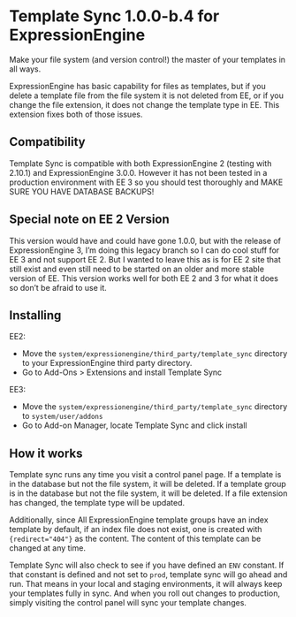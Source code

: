 # Template Sync 1.0.0-b.4 for ExpressionEngine

Make your file system (and version control!) the master of your templates in all ways.

ExpressionEngine has basic capability for files as templates, but if you delete a template file from the file system it is not deleted from EE, or if you change the file extension, it does not change the template type in EE. This extension fixes both of those issues.

## Compatibility

Template Sync is compatible with both ExpressionEngine 2 (testing with 2.10.1) and ExpressionEngine 3.0.0. However it has not been tested in a production environment with EE 3 so you should test thoroughly and MAKE SURE YOU HAVE DATABASE BACKUPS!

## Special note on EE 2 Version

This version would have and could have gone 1.0.0, but with the release of ExpressionEngine 3, I’m doing this legacy branch so I can do cool stuff for EE 3 and not support EE 2. But I wanted to leave this as is for EE 2 site that still exist and even still need to be started on an older and more stable version of EE. This version works well for both EE 2 and 3 for what it does so don’t be afraid to use it.

## Installing

EE2:

- Move the `system/expressionengine/third_party/template_sync` directory to your ExpressionEngine third party directory.
- Go to Add-Ons > Extensions and install Template Sync

EE3:

- Move the `system/expressionengine/third_party/template_sync` directory to `system/user/addons`
- Go to Add-on Manager, locate Template Sync and click install

## How it works

Template sync runs any time you visit a control panel page. If a template is in the database but not the file system, it will be deleted. If a template group is in the database but not the file system, it will be deleted. If a file extension has changed, the template type will be updated.

Additionally, since All ExpressionEngine template groups have an index template by default, if an index file does not exist, one is created with `{redirect="404"}` as the content. The content of this template can be changed at any time.

Template Sync will also check to see if you have defined an `ENV` constant. If that constant is defined and not set to `prod`, template sync will go ahead and run. That means in your local and staging environments, it will always keep your templates fully in sync. And when you roll out changes to production, simply visiting the control panel will sync your template changes.